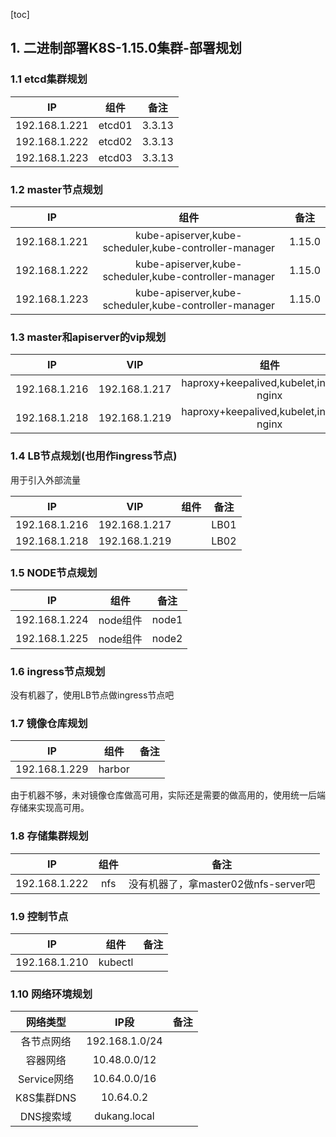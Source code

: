[toc]

## 1. 二进制部署K8S-1.15.0集群-部署规划

### 1.1 etcd集群规划

|      IP       |  组件  |  备注  |
| :-----------: | :----: | :----: |
| 192.168.1.221 | etcd01 | 3.3.13 |
| 192.168.1.222 | etcd02 | 3.3.13 |
| 192.168.1.223 | etcd03 | 3.3.13 |

### 1.2 master节点规划

|      IP       |                         组件                          |  备注  |
| :-----------: | :---------------------------------------------------: | :----: |
| 192.168.1.221 | kube-apiserver,kube-scheduler,kube-controller-manager | 1.15.0 |
| 192.168.1.222 | kube-apiserver,kube-scheduler,kube-controller-manager | 1.15.0 |
| 192.168.1.223 | kube-apiserver,kube-scheduler,kube-controller-manager | 1.15.0 |

### 1.3 master和apiserver的vip规划

|      IP       |      VIP      |                   组件                   | 备注 |
| :-----------: | :-----------: | :--------------------------------------: | :--: |
| 192.168.1.216 | 192.168.1.217 | haproxy+keepalived,kubelet,ingress-nginx | LB01 |
| 192.168.1.218 | 192.168.1.219 | haproxy+keepalived,kubelet,ingress-nginx | LB02 |

### 1.4 LB节点规划(也用作ingress节点)

用于引入外部流量

|      IP       |      VIP      | 组件 | 备注 |
| :-----------: | :-----------: | :--: | :--: |
| 192.168.1.216 | 192.168.1.217 |      | LB01 |
| 192.168.1.218 | 192.168.1.219 |      | LB02 |

### 1.5 NODE节点规划

|      IP       |   组件   | 备注  |
| :-----------: | :------: | :---: |
| 192.168.1.224 | node组件 | node1 |
| 192.168.1.225 | node组件 | node2 |

### 1.6 ingress节点规划

没有机器了，使用LB节点做ingress节点吧

### 1.7 镜像仓库规划

|      IP       |  组件  | 备注 |
| :-----------: | :----: | :--: |
| 192.168.1.229 | harbor |      |

由于机器不够，未对镜像仓库做高可用，实际还是需要的做高用的，使用统一后端存储来实现高可用。

### 1.8 存储集群规划

|      IP       | 组件 |                 备注                 |
| :-----------: | :--: | :----------------------------------: |
| 192.168.1.222 | nfs  | 没有机器了，拿master02做nfs-server吧 |

### 1.9 控制节点

|      IP       |  组件   | 备注 |
| :-----------: | :-----: | ---- |
| 192.168.1.210 | kubectl |      |

### 1.10 网络环境规划

|  网络类型   |      IP段      | 备注 |
| :---------: | :------------: | :--: |
| 各节点网络  | 192.168.1.0/24 |      |
|  容器网络   |  10.48.0.0/12  |      |
| Service网络 |  10.64.0.0/16  |      |
| K8S集群DNS  |   10.64.0.2    |      |
|  DNS搜索域  |  dukang.local  |      |